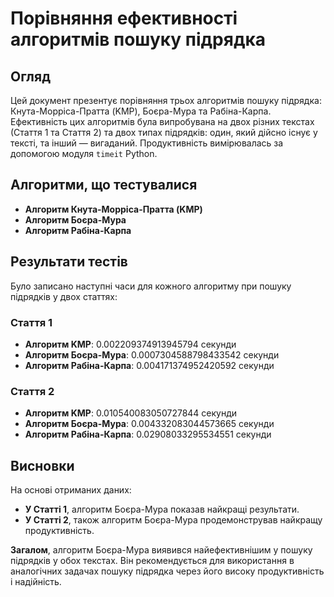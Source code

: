 # Порівняння ефективності алгоритмів пошуку підрядка

## Огляд
Цей документ презентує порівняння трьох алгоритмів пошуку підрядка: Кнута-Морріса-Пратта (KMP), Боєра-Мура та Рабіна-Карпа. Ефективність цих алгоритмів була випробувана на двох різних текстах (Стаття 1 та Стаття 2) та двох типах підрядків: один, який дійсно існує у тексті, та інший — вигаданий. Продуктивність вимірювалась за допомогою модуля `timeit` Python.

## Алгоритми, що тестувалися
- **Алгоритм Кнута-Морріса-Пратта (KMP)**
- **Алгоритм Боєра-Мура**
- **Алгоритм Рабіна-Карпа**

## Результати тестів
Було записано наступні часи для кожного алгоритму при пошуку підрядків у двох статтях:

### Стаття 1
- **Алгоритм KMP**: 0.002209374913945794 секунди
- **Алгоритм Боєра-Мура**: 0.0007304588798433542 секунди
- **Алгоритм Рабіна-Карпа**: 0.004171374952420592 секунди

### Стаття 2
- **Алгоритм KMP**: 0.010540083050727844 секунди
- **Алгоритм Боєра-Мура**: 0.004332083044573665 секунди
- **Алгоритм Рабіна-Карпа**: 0.02908033295534551 секунди

## Висновки
На основі отриманих даних:

- **У Статті 1**, алгоритм Боєра-Мура показав найкращі результати.
- **У Статті 2**, також алгоритм Боєра-Мура продемонстрував найкращу продуктивність.

**Загалом**, алгоритм Боєра-Мура виявився найефективнішим у пошуку підрядків у обох текстах. Він рекомендується для використання в аналогічних задачах пошуку підрядка через його високу продуктивність і надійність.
